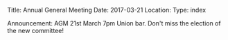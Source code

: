 Title: Annual General Meeting 
Date: 2017-03-21 
Location: 
Type: index

Announcement: AGM 21st March 7pm Union bar. Don't miss the election of the new committee!
